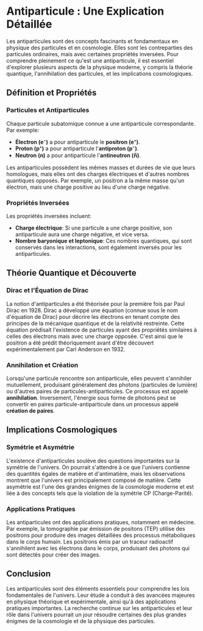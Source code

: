 # Antiparticule : Une Explication Détaillée

Les antiparticules sont des concepts fascinants et fondamentaux en physique des particules et en cosmologie. Elles sont les contreparties des particules ordinaires, mais avec certaines propriétés inversées. Pour comprendre pleinement ce qu'est une antiparticule, il est essentiel d'explorer plusieurs aspects de la physique moderne, y compris la théorie quantique, l'annihilation des particules, et les implications cosmologiques.

## Définition et Propriétés

### Particules et Antiparticules

Chaque particule subatomique connue a une antiparticule correspondante. Par exemple:
- **Électron (e⁻)** a pour antiparticule le **positron (e⁺)**.
- **Proton (p⁺)** a pour antiparticule l'**antiproton (p⁻)**.
- **Neutron (n)** a pour antiparticule l'**antineutron (n̅)**.

Les antiparticules possèdent les mêmes masses et durées de vie que leurs homologues, mais elles ont des charges électriques et d'autres nombres quantiques opposés. Par exemple, un positron a la même masse qu'un électron, mais une charge positive au lieu d'une charge négative.

### Propriétés Inversées

Les propriétés inversées incluent:
- **Charge électrique**: Si une particule a une charge positive, son antiparticule aura une charge négative, et vice versa.
- **Nombre baryonique et leptonique**: Ces nombres quantiques, qui sont conservés dans les interactions, sont également inversés pour les antiparticules.

## Théorie Quantique et Découverte

### Dirac et l'Équation de Dirac

La notion d'antiparticules a été théorisée pour la première fois par Paul Dirac en 1928. Dirac a développé une équation (connue sous le nom d'équation de Dirac) pour décrire les électrons en tenant compte des principes de la mécanique quantique et de la relativité restreinte. Cette équation prédisait l'existence de particules ayant des propriétés similaires à celles des électrons mais avec une charge opposée. C'est ainsi que le positron a été prédit théoriquement avant d'être découvert expérimentalement par Carl Anderson en 1932.

### Annihilation et Création

Lorsqu'une particule rencontre son antiparticule, elles peuvent s'annihiler mutuellement, produisant généralement des photons (particules de lumière) ou d'autres paires de particules-antiparticules. Ce processus est appelé **annihilation**. Inversement, l'énergie sous forme de photons peut se convertir en paires particule-antiparticule dans un processus appelé **création de paires**.

## Implications Cosmologiques

### Symétrie et Asymétrie

L'existence d'antiparticules soulève des questions importantes sur la symétrie de l'univers. On pourrait s'attendre à ce que l'univers contienne des quantités égales de matière et d'antimatière, mais les observations montrent que l'univers est principalement composé de matière. Cette asymétrie est l'une des grandes énigmes de la cosmologie moderne et est liée à des concepts tels que la violation de la symétrie CP (Charge-Parité).

### Applications Pratiques

Les antiparticules ont des applications pratiques, notamment en médecine. Par exemple, la tomographie par émission de positons (TEP) utilise des positrons pour produire des images détaillées des processus métaboliques dans le corps humain. Les positrons émis par un traceur radioactif s'annihilent avec les électrons dans le corps, produisant des photons qui sont détectés pour créer des images.

## Conclusion

Les antiparticules sont des éléments essentiels pour comprendre les lois fondamentales de l'univers. Leur étude a conduit à des avancées majeures en physique théorique et expérimentale, ainsi qu'à des applications pratiques importantes. La recherche continue sur les antiparticules et leur rôle dans l'univers pourrait un jour résoudre certaines des plus grandes énigmes de la cosmologie et de la physique des particules.